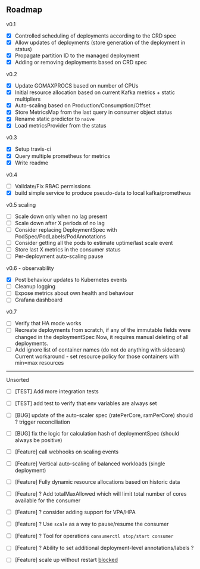 ## Roadmap
v0.1
* [x] Controlled scheduling of deployments according to the CRD spec
* [x] Allow updates of deployments (store generation of the deployment in status)
* [x] Propagate partition ID to the managed deployment
* [x] Adding or removing deployments based on CRD spec

v0.2
* [x] Update GOMAXPROCS based on number of CPUs
* [x] Initial resource allocation based on current Kafka metrics + static multipliers
* [x] Auto-scaling based on Production/Consumption/Offset
* [x] Store MetricsMap from the last query in consumer object status
* [x] Rename static predictor to `naive`
* [x] Load metricsProvider from the status

v0.3
* [x] Setup travis-ci
* [x] Query multiple prometheus for metrics
* [x] Write readme

v0.4
* [ ] Validate/Fix RBAC permissions
* [x] build simple service to produce pseudo-data to local kafka/prometheus

v0.5 scaling
* [ ] Scale down only when no lag present
* [ ] Scale down after X periods of no lag
* [ ] Consider replacing DeploymentSpec with PodSpec/PodLabels/PodAnnotations 
* [ ] Consider getting all the pods to estimate uptime/last scale event
* [ ] Store last X metrics in the consumer status
* [ ] Per-deployment auto-scaling pause

v0.6  - observability
* [x] Post behaviour updates to Kubernetes events
* [ ] Cleanup logging
* [ ] Expose metrics about own health and behaviour
* [ ] Grafana dashboard

v0.7
* [ ] Verify that HA mode works
* [ ] Recreate deployments from scratch, if any of the immutable fields were changed in the deploymentSpec
      Now, it requires manual deleting of all deployments.
* [ ] Add ignore list of container names (do not do anything with sidecars)
      Current workaround - set resource policy for those containers with min=max resources

-------
Unsorted
* [ ] [TEST] Add more integration tests 
* [ ] [TEST] add test to verify that env variables are always set 
* [ ] [BUG] update of the auto-scaler spec (ratePerCore, ramPerCore) should ? trigger reconciliation
* [ ] [BUG] fix the logic for calculation hash of deploymentSpec (should always be positive)

* [ ] [Feature] call webhooks on scaling events
* [ ] [Feature] Vertical auto-scaling of balanced workloads (single deployment)
* [ ] [Feature] Fully dynamic resource allocations based on historic data
* [ ] [Feature] ? Add totalMaxAllowed which will limit total number of cores available for the consumer
* [ ] [Feature] ? consider adding support for VPA/HPA 
* [ ] [Feature] ? Use `scale` as a way to pause/resume the consumer
* [ ] [Feature] ? Tool for operations `consumerctl stop/start consumer`
* [ ] [Feature] ? Ability to set additional deployment-level annotations/labels ?
* [ ] [Feature] scale up without restart [blocked](https://github.com/kubernetes/kubernetes/issues/5774)
